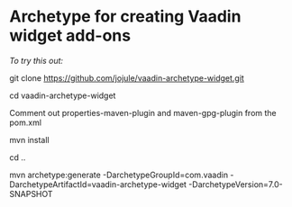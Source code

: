 # Archetype for creating Vaadin widget add-ons

_To try this out:_

git clone https://github.com/jojule/vaadin-archetype-widget.git

cd vaadin-archetype-widget

Comment out properties-maven-plugin and maven-gpg-plugin from the pom.xml

mvn install

cd ..

mvn archetype:generate -DarchetypeGroupId=com.vaadin -DarchetypeArtifactId=vaadin-archetype-widget -DarchetypeVersion=7.0-SNAPSHOT
